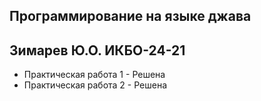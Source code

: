 ## Программирование на языке джава
## Зимарев Ю.О. ИКБО-24-21 

* Практическая работа 1 - Решена
* Практическая работа 2 - Решена
